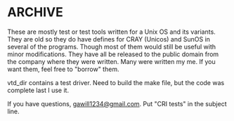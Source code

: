 # ARCHIVE
These are mostly test or test tools written for a Unix OS and its variants.  They are old so they  do
have defines for CRAY (Unicos) and SunOS in several of the programs.  Though most of them would
still be useful with minor modifications.  They have all be released to the public domain from the
company where they were written.  Many were written my me.  If you want them, feel free to "borrow"
them.

vtd_dir contains a test driver.  Need to build the make file, but the code was complete last I use
it.

If you have questions, gawill1234@gmail.com.  Put "CRI tests" in the subject line.
